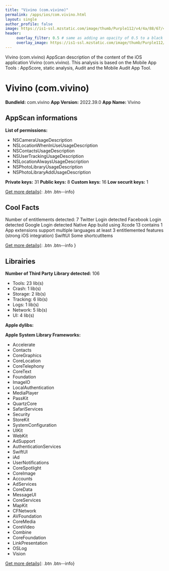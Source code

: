 ```yaml
---
title: "Vivino (com.vivino)"
permalink: /apps/ios/com.vivino.html
layout: single
author_profile: false
image: https://is1-ssl.mzstatic.com/image/thumb/Purple112/v4/4a/88/67/4a886744-b9b6-3572-1baa-624674ad94e0/AppIcon-1x_U007emarketing-0-5-0-85-220.png/512x512bb.jpg
header: 
     overlay_filter: 0.5 # same as adding an opacity of 0.5 to a black background
     overlay_image: https://is1-ssl.mzstatic.com/image/thumb/Purple112/v4/4a/88/67/4a886744-b9b6-3572-1baa-624674ad94e0/AppIcon-1x_U007emarketing-0-5-0-85-220.png/512x512bb.jpg
---
```

Vivino (com.vivino) AppScan description of the content of the iOS application Vivino (com.vivino). This analysis is based on the Mobile App Tools : AppScore, static analysis, Audit and the Mobile Audit App Tool.

# Vivino (com.vivino)

**BundleId:** com.vivino
**App Version:** 2022.39.0
**App Name:** Vivino


## AppScan informations 

**List of permissions:** 
- NSCameraUsageDescription
- NSLocationWhenInUseUsageDescription
- NSContactsUsageDescription
- NSUserTrackingUsageDescription
- NSLocationAlwaysUsageDescription
- NSPhotoLibraryUsageDescription
- NSPhotoLibraryAddUsageDescription
  
  
**Private keys:** 31
**Public keys:** 8
**Custom keys:** 16
**Low securit keys:** 1
  
[Get more details](/pricing.html){: .btn .btn--info}

## Cool Facts

Number of entitlements detected: 7
Twitter Login detected
Facebook Login detected
Google Login detected
Native App
build using Xcode 13
contains 1 App extensions
support multiple languages
at least 3 entitlemented features (strong iOS integration)
SwiftUI
Some shortcutItems 
  
[Get more details](/pricing.html){: .btn .btn--info }

## Librairies 
**Number of Third Party Library detected:** 106
- Tools: 23 lib(s)
- Crash: 1 lib(s)
- Storage: 2 lib(s)
- Tracking: 6 lib(s)
- Logs: 1 lib(s)
- Network: 5 lib(s)
- UI: 4 lib(s)


**Apple dylibs:**


**Apple System Library Frameworks:**
- Accelerate
- Contacts
- CoreGraphics
- CoreLocation
- CoreTelephony
- CoreText
- Foundation
- ImageIO
- LocalAuthentication
- MediaPlayer
- PassKit
- QuartzCore
- SafariServices
- Security
- StoreKit
- SystemConfiguration
- UIKit
- WebKit
- AdSupport
- AuthenticationServices
- SwiftUI
- iAd
- UserNotifications
- CoreSpotlight
- CoreImage
- Accounts
- AdServices
- CoreData
- MessageUI
- CoreServices
- MapKit
- CFNetwork
- AVFoundation
- CoreMedia
- CoreVideo
- Combine
- CoreFoundation
- LinkPresentation
- OSLog
- Vision


  
[Get more details](/pricing.html){: .btn .btn--info}

